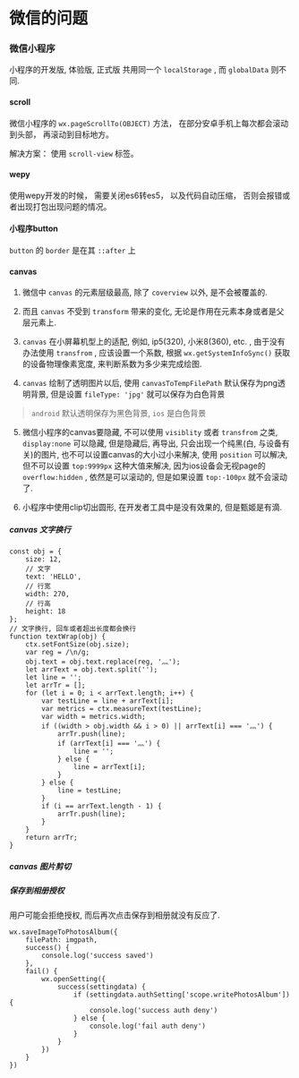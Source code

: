 # 微信的问题

### 微信小程序

小程序的开发版, 体验版, 正式版 共用同一个 `localStorage` , 而 `globalData` 则不同.

#### scroll

微信小程序的 `wx.pageScrollTo(OBJECT)` 方法， 在部分安卓手机上每次都会滚动到头部， 再滚动到目标地方。 

解决方案： 使用 `scroll-view` 标签。 

#### wepy

使用wepy开发的时候， 需要关闭es6转es5， 以及代码自动压缩， 否则会报错或者出现打包出现问题的情况。 

#### 小程序button

 `button` 的 `border` 是在其 `::after` 上

#### canvas

1. 微信中 `canvas` 的元素层级最高, 除了 `coverview` 以外, 是不会被覆盖的.

2. 而且 `canvas` 不受到 `transform` 带来的变化, 无论是作用在元素本身或者是父层元素上.

3. `canvas` 在小屏幕机型上的适配, 例如, ip5(320), 小米8(360), etc. , 由于没有办法使用 `transfrom` , 应该设置一个系数, 根据 `wx.getSystemInfoSync()` 获取的设备物理像素宽度, 来判断系数为多少来完成绘图.

4. `canvas` 绘制了透明图片以后, 使用 `canvasToTempFilePath` 默认保存为png透明背景, 但是设置 `fileType: 'jpg'` 就可以保存为白色背景

> `android` 默认透明保存为黑色背景, `ios` 是白色背景

5. 微信小程序的canvas要隐藏, 不可以使用 `visiblity` 或者 `transfrom` 之类, `display:none` 可以隐藏, 但是隐藏后, 再导出, 只会出现一个纯黑(白, 与设备有关)的图片, 也不可以设置canvas的大小过小来解决, 使用 `position` 可以解决, 但不可以设置 `top:9999px` 这种大值来解决, 因为ios设备会无视page的 `overflow:hidden` , 依然是可以滚动的, 但是如果设置 `top:-100px` 就不会滚动了.  

6. 小程序中使用clip切出圆形, 在开发者工具中是没有效果的, 但是甄姬是有滴.

##### canvas 文字换行

    const obj = {
        size: 12, 
        // 文字
        text: 'HELLO', 
        // 行宽
        width: 270, 
        // 行高
        height: 18
    }; 
    // 文字换行, 回车或者超出长度都会换行
    function textWrap(obj) {
        ctx.setFontSize(obj.size); 
        var reg = /\n/g; 
        obj.text = obj.text.replace(reg, '灬'); 
        let arrText = obj.text.split(''); 
        let line = ''; 
        let arrTr = []; 
        for (let i = 0; i < arrText.length; i++) {
            var testLine = line + arrText[i]; 
            var metrics = ctx.measureText(testLine); 
            var width = metrics.width; 
            if ((width > obj.width && i > 0) || arrText[i] === '灬') {
                arrTr.push(line); 
                if (arrText[i] === '灬') {
                    line = ''; 
                } else {
                    line = arrText[i]; 
                }
            } else {
                line = testLine; 
            }
            if (i == arrText.length - 1) {
                arrTr.push(line); 
            }
        }
        return arrTr; 
    }

  

##### canvas 图片剪切

##### 保存到相册授权

用户可能会拒绝授权, 而后再次点击保存到相册就没有反应了.

    wx.saveImageToPhotosAlbum({
        filePath: imgpath, 
        success() {
            console.log('success saved')
        }, 
        fail() {
            wx.openSetting({
                success(settingdata) {
                    if (settingdata.authSetting['scope.writePhotosAlbum']) {
                        console.log('success auth deny')
                    } else {
                        console.log('fail auth deny')
                    }
                }
            })
        }
    })

